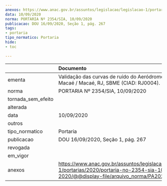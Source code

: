```yaml
---
anexos: https://www.anac.gov.br/assuntos/legislacao/legislacao-1/portarias/2020/portaria-no-2354-sia-10-09-2020/@@display-file/arquivo_norma/PA2020-2354.pdf
data: 10/09/2020
norma: PORTARIA Nº 2354/SIA, 10/09/2020
publicacao: DOU 16/09/2020, Seção 1, pág. 267
tags:
- portaria
tipo_normatico: Portaria
hide: 
- toc 
 
---
```


|                    | Documento                                                                                                                                            |
|:-------------------|:-----------------------------------------------------------------------------------------------------------------------------------------------------|
| ementa             | Validação das curvas de ruído do Aeródromo Público Macaé / Macaé, RJ, SBME (CIAD: RJ0004).                                                           |
| norma              | PORTARIA Nº 2354/SIA, 10/09/2020                                                                                                                     |
| tornada_sem_efeito |                                                                                                                                                      |
| alterada           |                                                                                                                                                      |
| data               | 10/09/2020                                                                                                                                           |
| outros             |                                                                                                                                                      |
| tipo_normatico     | Portaria                                                                                                                                             |
| publicacao         | DOU 16/09/2020, Seção 1, pág. 267                                                                                                                    |
| revogada           |                                                                                                                                                      |
| em_vigor           |                                                                                                                                                      |
| anexos             | https://www.anac.gov.br/assuntos/legislacao/legislacao-1/portarias/2020/portaria-no-2354-sia-10-09-2020/@@display-file/arquivo_norma/PA2020-2354.pdf |
